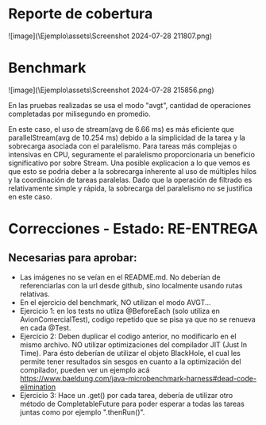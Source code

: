 # Reporte de cobertura

![image](\Ejemplo\assets\Screenshot 2024-07-28 211807.png)

# Benchmark

![image](\Ejemplo\assets\Screenshot 2024-07-28 215856.png)

En las pruebas realizadas se usa el modo "avgt", cantidad de operaciones completadas por milisegundo en promedio.

En este caso, el uso de stream(avg de 6.66 ms) es más eficiente que parallelStream(avg de 10.254 ms) debido a la
simplicidad de la tarea y la sobrecarga asociada con el paralelismo. Para tareas más complejas o intensivas en CPU,
seguramente el paralelismo proporcionaria un beneficio significativo por sobre Stream.
Una posible explicacion a lo que vemos es que esto se podria deber a la sobrecarga inherente al uso de múltiples hilos y
la coordinación de tareas paralelas. Dado que la operación de filtrado es relativamente simple y rápida, la sobrecarga
del paralelismo no se justifica en este caso.

# Correcciones - Estado: RE-ENTREGA

## Necesarias para aprobar:

- Las imágenes no se veían en el README.md. No deberían de referenciarlas con la url desde github, sino localmente
  usando rutas relativas.
- En el ejercicio del benchmark, NO utilizan el modo AVGT...
- Ejercicio 1: en los tests no utliza @BeforeEach (solo utiliza en AvionComercialTest), codigo repetido que se pisa ya
  que no se renueva en cada @Test.
- Ejercicio 2: Deben duplicar el codigo anterior, no modificarlo en el mismo archivo. NO utilizar
  optimizaciones del compilador JIT (Just In Time). Para ésto deberían de utilizar el objeto BlackHole, el cual les
  permite tener resultados sin sesgos en cuanto a la optimización del compilador, pueden ver un ejemplo
  acá https://www.baeldung.com/java-microbenchmark-harness#dead-code-elimination
- Ejercicio 3: Hace un .get() por cada tarea, debería de utilizar otro método de CompletableFuture para poder esperar a
  todas las tareas juntas como por ejemplo ".thenRun()".